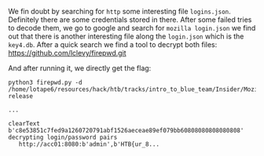 We fin doubt by searching for `http` some interesting file `logins.json`. Definitely there are some credentials stored in there. After some failed tries to decode them, we go to google and search for `mozilla login.json` we find out that there is another interesting file along the `login.json` which is the `key4.db`. After a quick search we find a tool to decrypt both files:   https://github.com/lclevy/firepwd.git

And after running it,  we directly get the flag:
```
python3 firepwd.py -d /home/lotape6/resources/hack/htb/tracks/intro_to_blue_team/Insider/Mozilla/Firefox/Profiles/2542z9mo.default-release

...

clearText b'c8e53851c7fed9a1260720791abf1526aeceae89ef079bb60808080808080808'
decrypting login/password pairs
   http://acc01:8080:b'admin',b'HTB{ur_8...
```